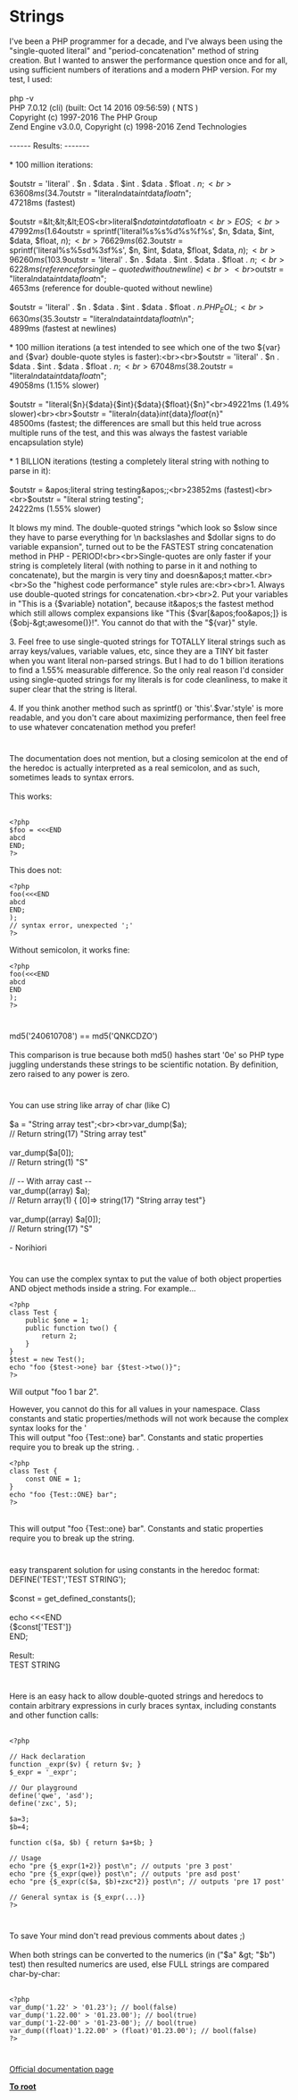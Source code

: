# Strings



I&apos;ve been a PHP programmer for a decade, and I&apos;ve always been using the "single-quoted literal" and "period-concatenation" method of string creation. But I wanted to answer the performance question once and for all, using sufficient numbers of iterations and a modern PHP version. For my test, I used:<br><br>php -v<br>PHP 7.0.12 (cli) (built: Oct 14 2016 09:56:59) ( NTS )<br>Copyright (c) 1997-2016 The PHP Group<br>Zend Engine v3.0.0, Copyright (c) 1998-2016 Zend Technologies<br><br>------ Results: -------<br><br>* 100 million iterations:<br><br>$outstr = &apos;literal&apos; . $n . $data . $int . $data . $float . $n;<br>63608ms (34.7% slower)<br><br>$outstr = "literal$n$data$int$data$float$n";<br>47218ms (fastest)<br><br>$outstr =&lt;&lt;&lt;EOS<br>literal$n$data$int$data$float$n<br>EOS;<br>47992ms (1.64% slower)<br><br>$outstr = sprintf(&apos;literal%s%s%d%s%f%s&apos;, $n, $data, $int, $data, $float, $n);<br>76629ms (62.3% slower)<br><br>$outstr = sprintf(&apos;literal%s%5$s%2$d%3$s%4$f%s&apos;, $n, $int, $data, $float, $data, $n);<br>96260ms (103.9% slower)<br><br>* 10 million iterations (test adapted to see which of the two fastest methods were faster at adding a newline; either the PHP_EOL literal, or the \n string expansion):<br><br>$outstr = &apos;literal&apos; . $n . $data . $int . $data . $float . $n;<br>6228ms (reference for single-quoted without newline)<br><br>$outstr = "literal$n$data$int$data$float$n";<br>4653ms (reference for double-quoted without newline)<br><br>$outstr = &apos;literal&apos; . $n . $data . $int . $data . $float . $n . PHP_EOL;<br>6630ms (35.3% slower than double-quoted with \n newline)<br><br>$outstr = "literal$n$data$int$data$float$n\n";<br>4899ms (fastest at newlines)<br><br>* 100 million iterations (a test intended to see which one of the two ${var} and {$var} double-quote styles is faster):<br><br>$outstr = &apos;literal&apos; . $n . $data . $int . $data . $float . $n;<br>67048ms (38.2% slower)<br><br>$outstr = "literal$n$data$int$data$float$n";<br>49058ms (1.15% slower)<br><br>$outstr = "literal{$n}{$data}{$int}{$data}{$float}{$n}"<br>49221ms (1.49% slower)<br><br>$outstr = "literal${n}${data}${int}${data}${float}${n}"<br>48500ms (fastest; the differences are small but this held true across multiple runs of the test, and this was always the fastest variable encapsulation style)<br><br>* 1 BILLION iterations (testing a completely literal string with nothing to parse in it):<br><br>$outstr = &apos;literal string testing&apos;;<br>23852ms (fastest)<br><br>$outstr = "literal string testing";<br>24222ms (1.55% slower)<br><br>It blows my mind. The double-quoted strings "which look so $slow since they have to parse everything for \n backslashes and $dollar signs to do variable expansion", turned out to be the FASTEST string concatenation method in PHP - PERIOD!<br><br>Single-quotes are only faster if your string is completely literal (with nothing to parse in it and nothing to concatenate), but the margin is very tiny and doesn&apos;t matter.<br><br>So the "highest code performance" style rules are:<br><br>1. Always use double-quoted strings for concatenation.<br><br>2. Put your variables in "This is a {$variable} notation", because it&apos;s the fastest method which still allows complex expansions like "This {$var[&apos;foo&apos;]} is {$obj-&gt;awesome()}!". You cannot do that with the "${var}" style.<br><br>3. Feel free to use single-quoted strings for TOTALLY literal strings such as array keys/values, variable values, etc, since they are a TINY bit faster when you want literal non-parsed strings. But I had to do 1 billion iterations to find a 1.55% measurable difference. So the only real reason I&apos;d consider using single-quoted strings for my literals is for code cleanliness, to make it super clear that the string is literal.<br><br>4. If you think another method such as sprintf() or &apos;this&apos;.$var.&apos;style&apos; is more readable, and you don&apos;t care about maximizing performance, then feel free to use whatever concatenation method you prefer!  

#

The documentation does not mention, but a closing semicolon at the end of the heredoc is actually interpreted as a real semicolon, and as such, sometimes leads to syntax errors.<br><br>This works:<br><br>

```
<?php
$foo = <<<END
abcd
END;
?>
```


This does not:



```
<?php
foo(<<<END
abcd
END;
);
// syntax error, unexpected ';'
?>
```


Without semicolon, it works fine:



```
<?php
foo(<<<END
abcd
END
);
?>
```
  

#

md5(&apos;240610708&apos;) == md5(&apos;QNKCDZO&apos;)<br><br>This comparison is true because both md5() hashes start &apos;0e&apos; so PHP type juggling understands these strings to be scientific notation.  By definition, zero raised to any power is zero.  

#

You can use string like array of char (like C)<br><br>$a = "String array test";<br><br>var_dump($a); <br>// Return string(17) "String array test"<br><br>var_dump($a[0]); <br>// Return string(1) "S"<br><br>// -- With array cast --<br>var_dump((array) $a); <br>// Return array(1) { [0]=&gt; string(17) "String array test"}<br><br>var_dump((array) $a[0]); <br>// Return string(17) "S"<br><br>- Norihiori  

#

You can use the complex syntax to put the value of both object properties AND object methods inside a string.  For example...<br>

```
<?php
class Test {
    public $one = 1;
    public function two() {
        return 2;
    }
}
$test = new Test();
echo "foo {$test->one} bar {$test->two()}";
?>
```

Will output "foo 1 bar 2".

However, you cannot do this for all values in your namespace.  Class constants and static properties/methods will not work because the complex syntax looks for the '<br>This will output "foo {Test::one} bar".  Constants and static properties require you to break up the string.  .


```
<?php
class Test {
    const ONE = 1;
}
echo "foo {Test::ONE} bar";
?>
```
<br>This will output "foo {Test::one} bar".  Constants and static properties require you to break up the string.  

#

easy transparent solution for using constants in the heredoc format:<br>DEFINE(&apos;TEST&apos;,&apos;TEST STRING&apos;);<br><br>$const = get_defined_constants();<br><br>echo &lt;&lt;&lt;END<br>{$const[&apos;TEST&apos;]}<br>END;<br><br>Result:<br>TEST STRING  

#

Here is an easy hack to allow double-quoted strings and heredocs to contain arbitrary expressions in curly braces syntax, including constants and other function calls:<br><br>

```
<?php

// Hack declaration
function _expr($v) { return $v; }
$_expr = '_expr';

// Our playground
define('qwe', 'asd');
define('zxc', 5);

$a=3;
$b=4;

function c($a, $b) { return $a+$b; }

// Usage
echo "pre {$_expr(1+2)} post\n"; // outputs 'pre 3 post'
echo "pre {$_expr(qwe)} post\n"; // outputs 'pre asd post'
echo "pre {$_expr(c($a, $b)+zxc*2)} post\n"; // outputs 'pre 17 post'

// General syntax is {$_expr(...)}
?>
```
  

#

To save Your mind don&apos;t read previous comments about dates  ;)<br><br>When both strings can be converted to the numerics (in ("$a" &gt; "$b") test) then resulted numerics are used, else FULL strings are compared char-by-char:<br><br>

```
<?php
var_dump('1.22' > '01.23'); // bool(false)
var_dump('1.22.00' > '01.23.00'); // bool(true)
var_dump('1-22-00' > '01-23-00'); // bool(true)
var_dump((float)'1.22.00' > (float)'01.23.00'); // bool(false)
?>
```
  

#

[Official documentation page](https://www.php.net/manual/en/language.types.string.php)

**[To root](/README.md)**